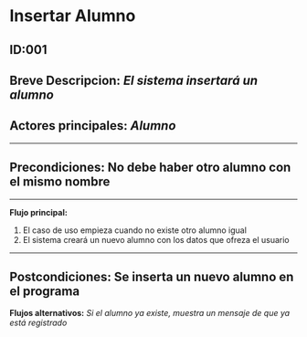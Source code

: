 # Insertar Alumno

## **ID:001** 
## **Breve Descripcion:** _El sistema insertará un alumno_  
## **Actores principales**: _Alumno_
---------------------------------------------------------

## **Precondiciones:** No debe haber otro alumno con el mismo nombre

---------------------------------------------------------

**Flujo principal:** 
1. El caso de uso empieza cuando no existe otro alumno igual
2. El sistema creará un nuevo alumno con los datos que ofreza el usuario

----------------------------------------------------------
**Postcondiciones:** Se inserta un nuevo alumno en el programa
----------------------------------------------------------

**Flujos alternativos:** 
_Si el alumno ya existe, muestra un mensaje de que ya está registrado_
